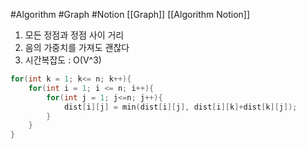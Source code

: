 #Algorithm #Graph #Notion 
[[Graph]] [[Algorithm Notion]]
1. 모든 정점과 정점 사이 거리
2. 음의 가중치를 가져도 괜찮다
3. 시간복잡도 : O(V^3)

``` cpp
for(int k = 1; k<= n; k++){
    for(int i = 1; i <= n; i++){
        for(int j = 1; j<=n; j++){
            dist[i][j] = min(dist[i][j], dist[i][k]+dist[k][j]);
        }
    }
}
```